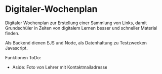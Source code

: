 # Digitaler-Wochenplan
Digitaler Wochenplan zur Erstellung einer Sammlung von Links, damit Grundschüler in Zeiten von digitalem Lernen besser und schneller Material finden.

Als Backend dienen EJS und Node, als Datenhaltung zu Testzwecken Javascript.

Funktionen ToDo:
- Aside: Foto von Lehrer mit Kontaktmailadresse
